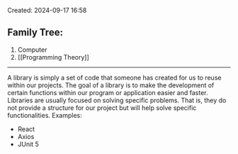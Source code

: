 Created: 2024-09-17 16:58
## Family Tree:
1. Computer
2. [[Programming Theory]]
-- -
A library is simply a set of code that someone has created for us to reuse within our projects. The goal of a library is to make the development of certain functions within our program or application easier and faster. Libraries are usually focused on solving specific problems. That is, they do not provide a structure for our project but will help solve specific functionalities.
Examples:
- React
- Axios
- JUnit 5